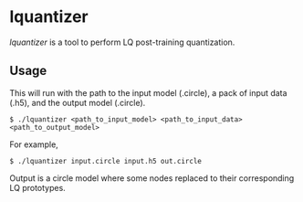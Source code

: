 # lquantizer

_lquantizer_ is a tool to perform LQ post-training quantization.

## Usage

This will run with the path to the input model (.circle), a pack of input data (.h5), and the output model (.circle).

```
$ ./lquantizer <path_to_input_model> <path_to_input_data> <path_to_output_model>
```

For example,
```
$ ./lquantizer input.circle input.h5 out.circle
```

Output is a circle model where some nodes replaced to their corresponding LQ prototypes.
